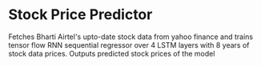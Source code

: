# Stock Price Predictor
Fetches Bharti Airtel's upto-date stock data from yahoo finance and trains tensor flow RNN sequential regressor over 4 LSTM layers with 8 years of stock data prices.
Outputs predicted stock prices of the model
